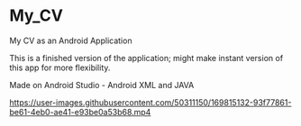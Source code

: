 # My_CV
My CV as an Android Application

This is a finished version of the application; might make instant version of this app for more flexibility.

Made on Android Studio  - Android XML and JAVA


https://user-images.githubusercontent.com/50311150/169815132-93f77861-be61-4eb0-ae41-e93be0a53b68.mp4

